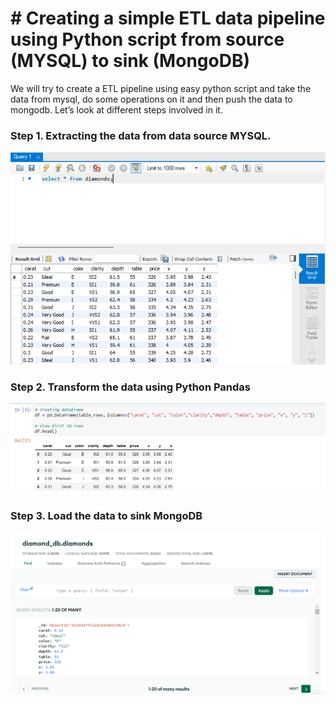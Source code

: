 # # Creating a simple ETL data pipeline using Python script from source (MYSQL) to sink (MongoDB)
We will try to create a ETL pipeline using easy python script and take the data from mysql, do some operations on it and then push the data to mongodb. Let’s look at different steps involved in it.

### Step 1. Extracting the data from data source MYSQL.
![Alt text](https://github.com/Stan-Leigh/simple-etl-pipeline/blob/main/Images/MySQL%20Data.png)

### Step 2. Transform the data using Python Pandas
![Alt text](https://github.com/Stan-Leigh/simple-etl-pipeline/blob/main/Images/Pandas%20Data.png)

### Step 3. Load the data to sink MongoDB
![Alt text](https://github.com/Stan-Leigh/simple-etl-pipeline/blob/main/Images/MongoDB%20Data.png)
